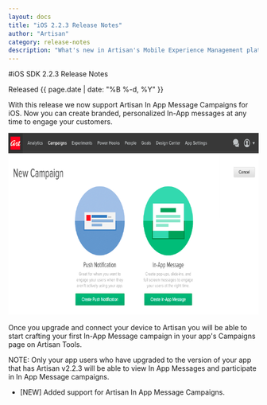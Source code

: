 ```yaml
---
layout: docs
title: "iOS 2.2.3 Release Notes"
author: "Artisan"
category: release-notes
description: "What's new in Artisan's Mobile Experience Management platform."
---
```

#iOS SDK 2.2.3 Release Notes

Released {{ page.date | date: "%B %-d, %Y" }}

With this release we now support Artisan In App Message Campaigns for iOS. Now you can create branded, personalized In-App messages at any time to engage your customers.

<img src="/images/new_in_app_campaigns.png" width="700" height="366" alt="New in-app message campaigns. You can start building in app message campaigns in Artisan Tools once you upgrade to Artisan iOS SDK 2.2.3" />

Once you upgrade and connect your device to Artisan you will be able to start crafting your first In-App Message campaign in your app's Campaigns page on Artisan Tools.

<div class="note note-hint">
  <p>NOTE: Only your app users who have upgraded to the version of your app that has Artisan v2.2.3 will be able to view In App Messages and participate in In App Message campaigns.</p>
</div>

* [NEW] Added support for Artisan In App Message Campaigns.
